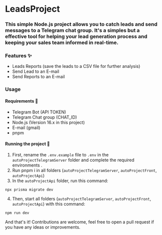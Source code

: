 # LeadsProject


### This simple Node.js project allows you to catch leads and send messages to a Telegram chat group. It's a simples but a effective tool for helping your lead generation process and keeping your sales team informed in real-time.

### Features ✨

  - Leads Reports (save the leads to a CSV file for further analysis)
  - Send Lead to an E-mail
  - Send Reports to an E-mail
  
### Usage 

  #### Requirements 📝
  - Telegram Bot (API TOKEN)
  - Telegram Chat group (CHAT_ID)
  - Node.js (Version 16.x in this project)
  - E-mail (gmail)
  - pnpm 
  #### Running the project 🚀
  
  1. First, rename the `.env.example` file to `.env` in the `autoProjectTelegramServer` folder  and complete the required environments .
  2. Run pnpm i in all folders (`autoProjectTelegramServer`, `autoProjectFront`, `autoProjectApi`)
  3. In the `autoProjectApi` folder, run this command:
 
    npx prisma migrate dev
    
  4. Then, start all folders (`autoProjectTelegramServer`, `autoProjectFront`, `autoProjectApi`) with this command:

    npm run dev
 
 And that's it! Contributions are welcome, feel free to open a pull request if you have any ideas or improvements.



